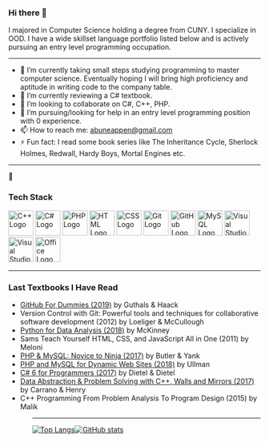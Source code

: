 ### Hi there 👋

<!--
**stech6476/stech6476** is a ✨ _special_ ✨ repository because its `README.md` (this file) appears on your GitHub profile.

Here are some ideas to get you started:
-->

I majored in Computer Science holding a degree from CUNY. I specialize in OOD. I have a wide skillset language portfolio listed below and is actively pursuing an entry level programming occupation. 

---

- 🔭 I’m currently taking small steps studying programming to master computer science. Eventually hoping I will bring high proficiency and aptitude in writing code to the company table. 
- 🌱 I’m currently reviewing a C# textbook.
- 👯 I’m looking to collaborate on C#, C++, PHP.
- 🤔 I’m pursuing/looking for help in an entry level programming position with 0 experience.
- 📫 How to reach me: abuneappen@gmail.com
- ⚡ Fun fact: I read some book series like The Inheritance Cycle, Sherlock Holmes, Redwall, Hardy Boys, Mortal Engines etc.

---
🧰 
### Tech Stack

<img src="https://cdn.worldvectorlogo.com/logos/c.svg" alt="C++ Logo" width="50" height="50"/> <img src="https://cdn.worldvectorlogo.com/logos/c--4.svg" alt="C# Logo" width="50" height="50"/>  <img src="https://cdn.worldvectorlogo.com/logos/php.svg" alt="PHP Logo" width="50" height="50"/> <img src="https://cdn.worldvectorlogo.com/logos/html-1.svg" alt="HTML Logo" width="50" height="50"/>  <img src="https://cdn.worldvectorlogo.com/logos/css-3.svg" alt="CSS Logo" width="50" height="50"/>  <img src="https://cdn.worldvectorlogo.com/logos/git.svg" alt="Git Logo" width="50" height="50"/> <img src="https://cdn.worldvectorlogo.com/logos/github.svg" alt="GitHub Logo" width="50" height="50"/> <img src="https://cdn.worldvectorlogo.com/logos/mysql-2.svg" alt="MySQL Logo" width="50" height="50"/> <img src="https://cdn.worldvectorlogo.com/logos/visual-studio-2013.svg" alt="Visual Studio Logo" width="50" height="50"/> <img src="https://cdn.worldvectorlogo.com/logos/microsoft-windows-22.svg" alt="Visual Studio Logo" width="50" height="50"/> <img src="https://cdn.worldvectorlogo.com/logos/office-2.svg" alt="Office Logo" width="50" height="50"/> 

--- 

### Last Textbooks I Have Read

<ul>
    <li><a href="https://github.com/stech6476/GitHubForDummiesReaders">GitHub For Dummies (2019)</a> by Guthals & Haack
    <li>Version Control with Git: Powerful tools and techniques for collaborative software development (2012) by Loeliger & McCullough
    <li><a href="https://github.com/wesm/pydata-book">Python for Data Analysis (2018)</a> by McKinney
    <li>Sams Teach Yourself HTML, CSS, and JavaScript All in One (2011) by Meloni
    <li><a href="https://github.com/spbooks/phpmysql6">PHP & MySQL: Novice to Ninja (2017)</a> by Butler & Yank
    <li> <a href="https://github.com/LarryUllman/phpmysqlvqp-5ed">PHP and MySQL for Dynamic Web Sites (2018)</a> by Ullman
    <li><a href="https://github.com/pdeitel/CSharp6FP">C# 6 for Programmers (2017)</a> by Dietel & Dietel
    <li><a href="https://github.com/pisan343/carrano7e">Data Abstraction & Problem Solving with C++, Walls and Mirrors (2017)</a> by Carrano & Henry
    <li>C++ Programming From Problem Analysis To Program Design (2015) by Malik
 <ul>
   
 ---
   
 [![Top Langs](https://github-readme-stats.vercel.app/api/top-langs/?username=stech6476&theme=merko)](https://github.com/anuraghazra/github-readme-stats)[![GitHub stats](https://github-readme-stats.vercel.app/api?username=stech6476&theme=merko)](https://github.com/anuraghazra/github-readme-stats)
